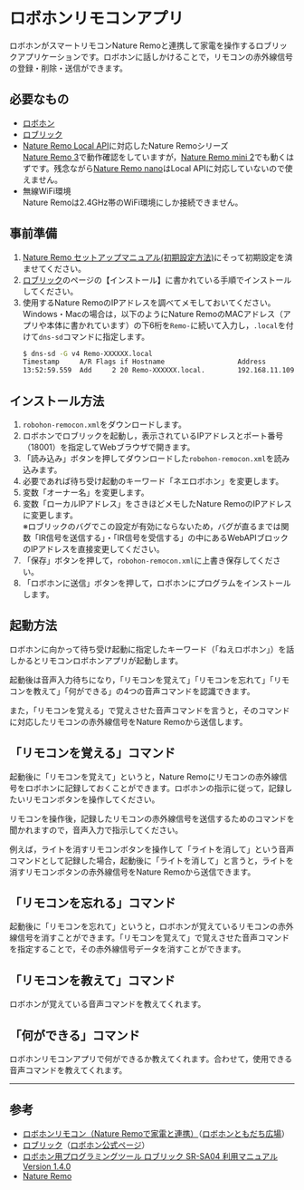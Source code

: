 # ロボホンリモコンアプリ

ロボホンがスマートリモコンNature Remoと連携して家電を操作するロブリックアプリケーションです。ロボホンに話しかけることで，リモコンの赤外線信号の登録・削除・送信ができます。

## 必要なもの

* [ロボホン](https://robohon.com/)
* [ロブリック](https://robohon.com/apps/robrick.php)
* [Nature Remo Local API](https://local-swagger.nature.global/)に対応したNature Remoシリーズ  
  [Nature Remo 3](https://shop.nature.global/products/nature-remo-3)で動作確認をしていますが，[Nature Remo mini 2](https://shop.nature.global/products/nature-remo-mini-2)でも動くはずです。残念ながら[Nature Remo nano](https://shop.nature.global/products/nature-remo-nano_a)はLocal APIに対応していないので使えません。
* 無線WiFi環境  
  Nature Remoは2.4GHz帯のWiFi環境にしか接続できません。

## 事前準備

1. [Nature Remo セットアップマニュアル(初期設定方法)](https://support.nature.global/hc/ja/articles/900001792563)にそって初期設定を済ませてください。
2. [ロブリック](https://robohon.com/apps/robrick.php)のページの【インストール】に書かれている手順でインストールしてください。
3. 使用するNature RemoのIPアドレスを調べてメモしておいてください。Windows・Macの場合は，以下のようにNature RemoのMACアドレス（アプリや本体に書かれています）の下6桁を`Remo-`に続いて入力し，`.local`を付けて`dns-sd`コマンドに指定します。  
    ```bash
    $ dns-sd -G v4 Remo-XXXXXX.local
    Timestamp     A/R Flags if Hostname                  Address                                      TTL
    13:52:59.559  Add     2 20 Remo-XXXXXX.local.        192.168.11.109                               120
    ```
## インストール方法

1. `robohon-remocon.xml`をダウンロードします。
2. ロボホンでロブリックを起動し，表示されているIPアドレスとポート番号（18001）を指定してWebブラウザで開きます。  
3. 「読み込み」ボタンを押してダウンロードした`robohon-remocon.xml`を読み込みます。
4. 必要であれば待ち受け起動のキーワード「ネエロボホン」を変更します。
5. 変数「オーナー名」を変更します。
6. 変数「ローカルIPアドレス」をさきほどメモしたNature RemoのIPアドレスに変更します。  
   ※ロブリックのバグでこの設定が有効にならないため，バグが直るまでは関数「IR信号を送信する」・「IR信号を受信する」の中にあるWebAPIブロックのIPアドレスを直接変更してください。
7. 「保存」ボタンを押して，`robohon-remocon.xml`に上書き保存してください。
8. 「ロボホンに送信」ボタンを押して，ロボホンにプログラムをインストールします。

## 起動方法

ロボホンに向かって待ち受け起動に指定したキーワード（「ねえロボホン」）を話しかるとリモコンロボホンアプリが起動します。

起動後は音声入力待ちになり，「リモコンを覚えて」「リモコンを忘れて」「リモコンを教えて」「何ができる」の4つの音声コマンドを認識できます。

また，「リモコンを覚える」で覚えさせた音声コマンドを言うと，そのコマンドに対応したリモコンの赤外線信号をNature Remoから送信します。

## 「リモコンを覚える」コマンド

起動後に「リモコンを覚えて」というと，Nature Remoにリモコンの赤外線信号をロボホンに記録しておくことができます。ロボホンの指示に従って，記録したいリモコンボタンを操作してください。

リモコンを操作後，記録したリモコンの赤外線信号を送信するためのコマンドを聞かれますので，音声入力で指示してください。

例えば，ライトを消すリモコンボタンを操作して「ライトを消して」という音声コマンドとして記録した場合，起動後に「ライトを消して」と言うと，ライトを消すリモコンボタンの赤外線信号をNature Remoから送信できます。

## 「リモコンを忘れる」コマンド

起動後に「リモコンを忘れて」というと，ロボホンが覚えているリモコンの赤外線信号を消すことができます。「リモコンを覚えて」で覚えさせた音声コマンドを指定することで，その赤外線信号データを消すことができます。

## 「リモコンを教えて」コマンド

ロボホンが覚えている音声コマンドを教えてくれます。

## 「何ができる」コマンド

ロボホンリモコンアプリで何ができるか教えてくれます。合わせて，使用できる音声コマンドを教えてくれます。

--- 

## 参考

* [ロボホンリモコン（Nature Remoで家電と連携）](https://robotomo.robohon.com/announcements/z9hm2lg5zbejodqg)（[ロボホンともだち広場](https://robotomo.robohon.com/)）
* [ロブリック](https://robohon.com/apps/robrick.php)（[ロボホン公式ページ](https://robohon.com/)）
* [ロボホン用プログラミングツール ロブリック SR-SA04 利用マニュアル Version 1.4.0](https://robohon.com/apps/robrick/robrick-manual_v1-4-0.pdf)
* [Nature Remo](https://nature.global/)
